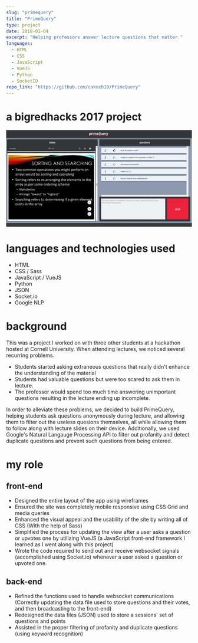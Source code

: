 ```yaml
---
slug: "primequery"
title: "PrimeQuery"
type: project
date: 2018-01-04
excerpt: "Helping professors answer lecture questions that matter."
languages:
  - HTML
  - CSS
  - JavaScript
  - VueJS
  - Python
  - SocketIO
repo_link: "https://github.com/cakoch10/PrimeQuery"
---
```

# a bigredhacks 2017 project

![Desktop screenshot](./images/primequery-desktop.jpg)

# languages and technologies used

- HTML
- CSS / Sass
- JavaScript / VueJS
- Python
- JSON
- Socket.io
- Google NLP

# background
This was a project I worked on with three other students at a hackathon hosted at
Cornell University. When attending lectures, we noticed several recurring
problems.

- Students started asking extraneous questions that really didn't
enhance the understanding of the material
- Students had valuable questions but were too scared to ask them in lecture.
- The professor would spend too much time answering unimportant questions resulting in the lecture ending up incomplete.

In order to alleviate these problems, we decided to build PrimeQuery, helping
students ask questions anonymously during lecture, and allowing them to filter
out the useless quesions themselves, all while allowing them to follow along
with lecture slides on their device. Additionally, we used Google's Natural Langauge Processing API to filter out profanity and detect duplicate questions and prevent such questions from being entered.

# my role

## front-end

- Designed the entire layout of the app using wireframes
- Ensured the site was completely mobile responsive using CSS Grid and media queries
- Enhanced the visual appeal and the usability of the site by writing all of CSS (With the help of Sass)
- Simplified the process for updating the view after a user asks a question or upvotes one by utilizing VueJS (a JavaScript front-end framework I learned as I went along with this project)
- Wrote the code required to send out and receive websocket signals (accomplished using Socket.io) whenever a user asked a question or upvoted one.

## back-end

- Refined the functions used to handle websocket communications (Correctly updating the data file used to store questions and their votes, and then broadcasting to the front-end)
- Redesigned the data files (JSON) used to store a sessions' set of questions and points
- Assisted in the proper filtering of profanity and duplicate questions (using keyword recognition)
